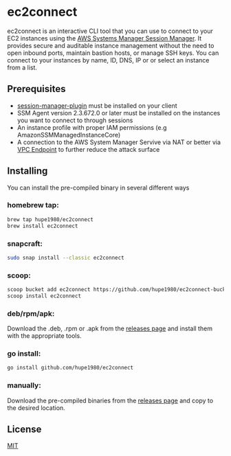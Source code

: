 # ec2connect
ec2connect is an interactive CLI tool that you can use to connect to your EC2 instances using the [AWS Systems Manager Session Manager](https://docs.aws.amazon.com/systems-manager/latest/userguide/session-manager.html). It provides secure and auditable instance management without the need to open inbound ports, maintain bastion hosts, or manage SSH keys. You can connect to your instances by name, ID, DNS, IP or or select an instance from a list.

## Prerequisites
- [session-manager-plugin](https://docs.aws.amazon.com/systems-manager/latest/userguide/session-manager-working-with-install-plugin.html) must be installed on your client
- SSM Agent version 2.3.672.0 or later must be installed on the instances you want to connect to through sessions
- An instance profile with proper IAM permissions (e.g AmazonSSMManagedInstanceCore)
- A connection to the AWS System Manager Servive via NAT or better via [VPC Endpoint](https://docs.aws.amazon.com/vpc/latest/privatelink/vpc-endpoints.html) to further reduce the attack surface

## Installing
You can install the pre-compiled binary in several different ways

### homebrew tap:
```bash
brew tap hupe1980/ec2connect
brew install ec2connect
```

### snapcraft:
```bash
sudo snap install --classic ec2connect
```

### scoop:
```bash
scoop bucket add ec2connect https://github.com/hupe1980/ec2connect-bucket.git
scoop install ec2connect
```

### deb/rpm/apk:

Download the .deb, .rpm or .apk from the [releases page](https://github.com/hupe1980/ec2connect/releases) and install them with the appropriate tools.

### go install:
```bash
go install github.com/hupe1980/ec2connect
```
### manually:
Download the pre-compiled binaries from the [releases page](https://github.com/hupe1980/ec2connect/releases) and copy to the desired location.

## License
[MIT](LICENCE)